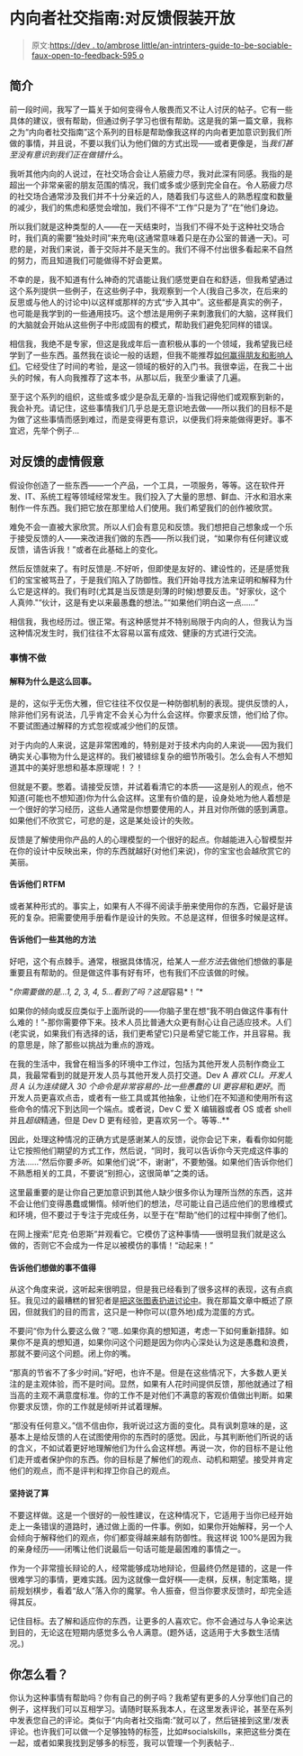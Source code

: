 # 内向者社交指南:对反馈假装开放

> 原文:[https://dev . to/ambrose little/an-intrinters-guide-to-be-sociable-faux-open-to-feedback-595 o](https://dev.to/ambroselittle/an-introverts-guide-to-being-sociable-faux-openness-to-feedback-595o)

## 简介

前一段时间，我写了一篇关于如何变得令人敬畏而又不让人讨厌的帖子。它有一些具体的建议，很有帮助，但通过例子学习也很有帮助。这是我的第一篇文章，我称之为“内向者社交指南”这个系列的目标是帮助像我这样的内向者更加意识到我们所做的事情，并且说，不要以我们认为他们做的方式出现——或者更像是，当*我们甚至没有意识到我们正在做错什么*。

我听其他内向的人说过，在社交场合会让人筋疲力尽，我对此深有同感。我指的是超出一个非常亲密的朋友范围的情况，我们或多或少感到完全自在。令人筋疲力尽的社交场合通常涉及我们并不十分亲近的人，随着我们与这些人的熟悉程度和数量的减少，我们的焦虑和感觉会增加，我们不得不“工作”只是为了“在”他们身边。

所以我们就是这种类型的人——在一天结束时，当我们不得不处于这种社交场合时，我们真的需要“独处时间”来充电(这通常意味着只是在办公室的普通一天)。可悲的是，对我们来说，善于交际并不是天生的。我们不得不付出很多看起来不自然的努力，而且知道我们可能做得不好会更累。

不幸的是，我不知道有什么神奇的咒语能让我们感觉更自在和舒适，但我希望通过这个系列提供一些例子，在这些例子中，我观察到一个人(我自己多次，在后来的反思或与他人的讨论中)以这样或那样的方式“步入其中”。这些都是真实的例子，也可能是我学到的一些通用技巧。这个想法是用例子来刺激我们的大脑，这样我们的大脑就会开始从这些例子中形成固有的模式，帮助我们避免犯同样的错误。

相信我，我绝不是专家，但这是我成年后一直积极从事的一个领域，我希望我已经学到了一些东西。虽然我在谈论一般的话题，但我不能推荐[如何赢得朋友和影响人们](https://amzn.to/2yzZJvN)。它经受住了时间的考验，是这一领域的极好的入门书。我很幸运，在我二十出头的时候，有人向我推荐了这本书，从那以后，我至少重读了几遍。

至于这个系列的组织，这些或多或少是杂乱无章的-当我记得他们或观察到新的，我会补充。请记住，这些事情我们几乎总是无意识地去做——所以我们的目标不是为做了这些事情而感到难过，而是变得更有意识，以便我们将来能做得更好。事不宜迟，先举个例子...

## 对反馈的虚情假意

假设你创造了一些东西——一个产品，一个工具，一项服务，等等。这在软件开发、IT、系统工程等领域经常发生。我们投入了大量的思想、鲜血、汗水和泪水来制作一件东西。我们把它放在那里给人们使用。我们希望我们的创作被欣赏。

难免不会一直被大家欣赏。所以人们会有意见和反馈。我们想把自己想象成一个乐于接受反馈的人——来改进我们做的东西——所以我们说，“如果你有任何建议或反馈，请告诉我！”或者在此基础上的变化。

然后反馈就来了。有时反馈是..不好听，但即使是友好的、建设性的，还是感觉我们的宝宝被骂丑了，于是我们陷入了防御性。我们开始寻找方法来证明和解释为什么它是这样的。我们有时(尤其是当反馈是刻薄的时候)想要反击。"好家伙，这个人真帅."“伙计，这是有史以来最愚蠢的想法。”“如果他们明白这一点……”

相信我，我也经历过。很正常。有这种感觉并不特别局限于内向的人，但我认为当这种情况发生时，我们往往不太容易以富有成效、健康的方式进行交流。

### 事情不做

#### 解释为什么是这么回事。

是的，这似乎无伤大雅，但它往往不仅仅是一种防御机制的表现。提供反馈的人，除非他们另有说法，几乎肯定不会关心为什么会这样。你要求反馈，他们给了你。不要试图通过解释的方式忽视或减少他们的反馈。

对于内向的人来说，这是非常困难的，特别是对于技术内向的人来说——因为我们确实关心事物为什么是这样的。我们被错综复杂的细节所吸引。怎么会有人不想知道其中的美好思想和基本原理呢！？！

但就是不要。憋着。请接受反馈，并试着看清它的本质——这是别人的观点，他不知道(可能也不想知道)你为什么会这样。这里有价值的是，设身处地为他人着想是一个很好的学习经历，这些人通常是你想要使用的人，并且对你所做的感到满意。如果他们不欣赏它，可悲的是，这是某处设计的失败。

反馈是了解使用你产品的人的心理模型的一个很好的起点。你越能进入心智模型并在你的设计中反映出来，你的东西就越好(对他们来说)，你的宝宝也会越欣赏它的美丽。

#### 告诉他们 RTFM

或者某种形式的。事实上，如果有人不得不阅读手册来使用你的东西，它最好是该死的复杂。把需要使用手册看作是设计的失败。不总是这样，但很多时候是这样。

#### 告诉他们一些其他的方法

好吧，这个有点棘手。通常，根据具体情况，给某人*一些方法*去做他们想做的事是重要且有帮助的。但是做这件事有好有坏，也有我们不应该做的时候。

"*你需要做的是...1, 2, 3, 4, 5...看到了吗？这是*容易*！”*

如果你的倾向或反应类似于上面所说的——你脑子里在想“我不明白做这件事有什么难的！”-那你需要停下来。技术人员比普通大众更有耐心让自己适应技术。人们(老实说，如果我们有选择的话，我们更希望它)只是希望它能工作，并且容易。我的意思是，除了那些以挑战为重点的游戏。

在我的生活中，我曾在相当多的环境中工作过，包括为其他开发人员制作商业工具，我最常看到的就是开发人员与其他开发人员打交道。Dev A *喜欢 CLI。开发人员 A 认为连续键入 30 个命令是非常容易的*-*比一些愚蠢的 UI 更容易*和*更好*。而开发人员更喜欢点击，或者有一些工具或其他抽象，让他们在不知道和使用所有这些命令的情况下到达同一个端点。或者说，Dev C 爱 X 编辑器或者 OS 或者 shell 并且*超级*精通，但是 Dev D 更有经验，更喜欢另一个。等等..**

因此，处理这种情况的正确方式是感谢某人的反馈，说你会记下来，看看你如何能让它按照他们期望的方式工作，然后说，“同时，我可以告诉你今天完成这件事的方法……”然后你要*多听*。如果他们说“不，谢谢”，不要勉强。如果他们告诉你他们不熟悉相关的工具，不要说“别担心，这很简单”之类的话。

这里最重要的是让你自己更加意识到其他人缺少很多你认为理所当然的东西，这并不会让他们变得愚蠢或懒惰。倾听他们的想法，尽可能让自己适应他们的思维模式和环境，但不要过于专注于完成任务，以至于在“帮助”他们的过程中摔倒了他们。

在网上搜索“尼克·伯恩斯”并观看它。它模仿了这种事情——很明显我们就是这么做的，否则它不会成为一件足以被模仿的事情！“动起来！”

#### 告诉他们想做的事不值得

从这个角度来说，这听起来很明显，但是我已经看到了很多这样的表现，这有点疯狂。我见过的最糟糕的冒犯者是[把这张图表扔进讨论中](https://medium.com/@ambroselittle/this-xkcd-chart-is-crap-435788d948d)。我在那篇文章中概述了原因，但就我们的目的而言，这只是一种你可以(意外地)成为混蛋的方式。

不要问“你为什么要这么做？”嗯..如果你真的想知道，考虑一下如何重新措辞。如果你不是真的想知道，如果你问这个问题是因为你内心深处认为这是愚蠢和浪费，那就不要问这个问题。闭上你的嘴。

“那真的节省不了多少时间。”好吧，也许不是。但是在这些情况下，大多数人更关注的是主观体验，而不是时间。显然，如果有人花时间提供反馈，那他就通过了相当高的主观不满意度标准。你的工作不是对他们不满意的客观价值做出判断。如果你要求反馈，你的工作就是倾听并试着理解。

“那没有任何意义。”信不信由你，我听说过这方面的变化。具有讽刺意味的是，这基本上是给反馈的人在试图使用你的东西时的感觉。因此，与其判断他们所说的话的含义，不如试着更好地理解他们为什么会这样想。再说一次，你的目标不是让他们走开或者保护你的东西。你的目标是了解他们的观点、动机和期望。接受并肯定他们的观点，而不是评判和捍卫你自己的观点。

#### 坚持说了算

不要这样做。这是一个很好的一般性建议，在这种情况下，它适用于当你已经开始走上一条错误的道路时，通过做上面的一件事。例如，如果你开始解释，另一个人会倾向于解释他们的观点，你们都变得越来越有防御性。我这样说 100%是因为我的亲身经历——闭嘴让他们说最后一句话可能是最困难的事情之一。

作为一个非常擅长辩论的人，经常能够成功地辩论，但最终仍然是错的，这是一件很难学习的事情，更难实践。因为这就像一盘好棋——走棋，反棋，制定策略，提前规划棋步，看着“敌人”落入你的魔掌。令人振奋，但当你要求反馈时，却完全适得其反。

记住目标。去了解和适应你的东西，让更多的人喜欢它。你不会通过与人争论来达到目的，无论这在短期内感觉多么令人满意。(题外话，这适用于大多数生活情况。)

## 你怎么看？

你认为这种事情有帮助吗？你有自己的例子吗？我希望有更多的人分享他们自己的例子，这样我们可以互相学习。请随时联系我本人，在这里发表评论，甚至在系列中发表您自己的评论。类似于“内向者社交指南:<your example="">”就可以了，然后链接到这里/发表评论。也许我们可以做一个足够独特的标签，比如#socialskills，来把这些分类在一起，或者如果我找到足够多的标签，我可以管理一个列表帖子..</your>